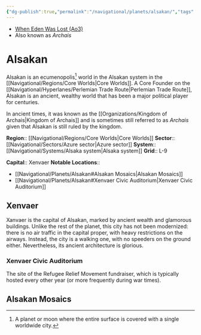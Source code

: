 ```yaml
---
{"dg-publish":true,"permalink":"/navigational/planets/alsakan/","tags":["map","core","azure","alsaka","planet","perlemian"],"noteIcon":"saber1"}
---
```


- [When Eden Was Lost (Ao3)](https://archiveofourown.org/works/19334440/chapters/45992584)
- Also known as *Archais*
# Alsakan

Alsakan is an ecumenopolis[^1] world in the Alsakan system in the [[Navigational/Regions/Core Worlds\|Core Worlds]]. A Core Founder on the [[Navigational/Hyperlanes/Perlemian Trade Route\|Perlemian Trade Route]], Alsakan is an ancient, wealthy world that has been a major political player for centuries. 

In ancient times, it was known as the [[Organizations/Kingdom of Archais\|Kingdom of Archais]] and is sometimes still referred to as *Archais* given that Alsakan is still ruled by the kingdom. 

**Region**::  [[Navigational/Regions/Core Worlds\|Core Worlds]]
**Sector**::  [[Navigational/Sectors/Azure sector\|Azure sector]]
**System**::  [[Navigational/Systems/Alsaka system\|Alsaka system]]
**Grid**::  L-9

**Capital**:: Xenvaer
**Notable Locations**::
- [[Navigational/Planets/Alsakan#Alsakan Mosaics\|Alsakan Mosaics]]
- [[Navigational/Planets/Alsakan#Xenvaer Civic Auditorium\|Xenvaer Civic Auditorium]]
## Xenvaer

Xanvaer is the capital of Alsakan, marked by ancient wealth and glamorous buildings. Unlike the rest of the planet, this city has not been modernized: there is no air traffic in the capital proper, with heavy restrictions on the airways. Instead, the city is a walking one, with no speeders on the ground either. Nevertheless, its ancient architecture is glorious. 

### Xenvaer Civic Auditorium

The site of the Refugee Relief Movement fundraiser, which is typically hosted every other year (or more frequently during war times).

## Alsakan Mosaics


[^1]: A planet or moon where the entire surface is covered with a single worldwide city. 